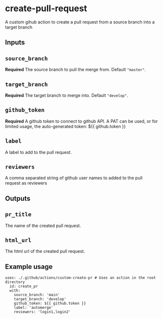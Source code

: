 # create-pull-request

A custom gihub action to create a pull request from a source branch into a target branch

## Inputs

## `source_branch`

**Required** The source branch to pull the merge from. Default `"master"`.

## `target_branch`

**Required** The target branch to merge into. Default `"develop"`.

## `github_token`

**Required** A github token to connect to github API. A PAT can be used, or for limited usage, the auto-generated token: ${{ github.token }}

## `label`

A label to add to the pull request.

## `reviewers`

A comma separated string of github user names to added to the pull request as reviewers

## Outputs

## `pr_title`

The name of the created pull request.

## `html_url`

The html url of the created pull request.

## Example usage
```
uses: ./.github/actions/custom-create-pr # Uses an action in the root directory
  id: create_pr
  with:
    source_branch: 'main'
    target_branch: 'develop'
    github_token: ${{ github.token }}
    label: 'automerge'
    reviewers: 'login1,login2'
```